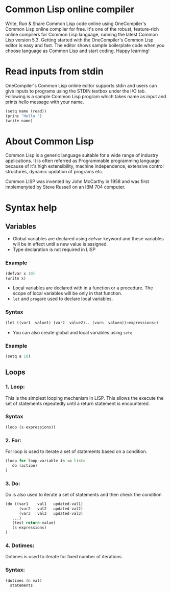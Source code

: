 # Common Lisp online compiler

Write, Run & Share Common Lisp code online using OneCompiler's Common Lisp online compiler for free. It's one of the robust, feature-rich online compilers for Common Lisp language, running the latest Common Lisp version 5.3. Getting started with the OneCompiler's Common Lisp editor is easy and fast. The editor shows sample boilerplate code  when you choose language as Common Lisp and start coding. Happy learning!

# Read inputs from stdin
OneCompiler's Common Lisp online editor supports stdin and users can give inputs to programs using the STDIN textbox under the I/O tab. Following is a sample Common Lisp program which takes name as input and prints hello message with your name.

```py
(setq name (read))
(princ "Hello ")
(write name)
```
# About Common Lisp

Common Lisp is a generic language suitable for a wide range of industry applications. It is often referred as Programmable programming language because of it's high extensibility, machine independence, extensive control structures, dynamic updation of programs etc.

Common LISP was invented by John McCarthy in 1958 and was first implemenyted by Steve Russell on an IBM 704 computer.

# Syntax help

## Variables

* Global variables are declared using `defvar` keyword and these variables will be in effect until a new value is assigned.
* Type declaration is not required in LISP

### Example

```py
(defvar x 10)
(write x)
```
* Local variables are declared with in a function or a procedure. The scope of local variables will be only in that function.
* `let` and `prog`are used to declare local variables.

### Syntax

```py
(let ((var1  value1) (var2  value2).. (varn  valuen))<expressions>)
```

* You can also create global and local variables using `setq`

### Example

```py
(setq a 10)
```


## Loops

### 1. Loop:

This is the simplest looping mechanism in LISP. This allows the execute the set of statements repeatedly until a return statement is encountered.

### Syntax
```py
(loop (s-expressions))
```

### 2. For:

For loop is used to iterate a set of statements based on a condition.

```py
(loop for loop-variable in <a list>
   do (action)
)
```
### 3. Do:

Do is also used to iterate a set of statements and then check the condition
```py
(do ((var1    val1   updated-val1)
      (var2   val2   updated-val2)
      (var3   val3   updated-val3)
   ...)
   (test return-value)
   (s-expressions)
)
```

### 4. Dotimes:

Dotimes is used to iterate for fixed number of iterations.

### Syntax:

```py
(dotimes (n val)
  statements
```
